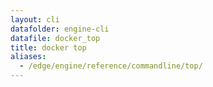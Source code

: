 ```yaml
---
layout: cli
datafolder: engine-cli
datafile: docker_top
title: docker top
aliases:
  - /edge/engine/reference/commandline/top/
---
```

<!--
This page is automatically generated from Docker's source code. If you want to
suggest a change to the text that appears here, open a ticket or pull request
in the source repository on GitHub:

https://github.com/docker/cli
-->

